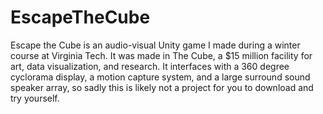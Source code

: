 # EscapeTheCube
Escape the Cube is an audio-visual Unity game I made during a winter course at Virginia Tech. It was made in The Cube, a $15 million facility for art, data visualization, and research. It interfaces with a 360 degree cyclorama display, a motion capture system, and a large surround sound speaker array, so sadly this is likely not a project for you to download and try yourself.

